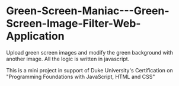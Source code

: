 # Green-Screen-Maniac---Green-Screen-Image-Filter-Web-Application
Upload green screen images and modify the green background with another image. All the logic is written in javascript.

This is a mini project in support of Duke University's Certification on "Programming Foundations with JavaScript, HTML and CSS"
